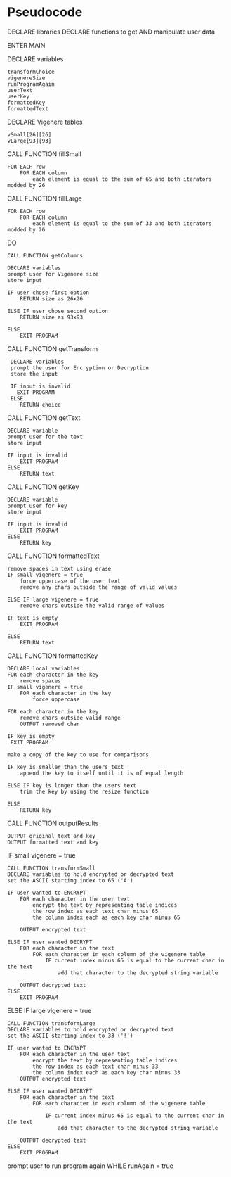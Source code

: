 # Pseudocode
DECLARE libraries
DECLARE functions to get AND manipulate user data

ENTER MAIN

DECLARE variables

    transformChoice
    vigenereSize
    runProgramAgain
    userText
    userKey
    formattedKey
    formattedText

DECLARE Vigenere tables
    
    vSmall[26][26]
    vLarge[93][93]

CALL FUNCTION fillSmall 
    
    FOR EACH row
        FOR EACH column
            each element is equal to the sum of 65 and both iterators modded by 26

CALL FUNCTION fillLarge 
    
    FOR EACH row
        FOR EACH column
            each element is equal to the sum of 33 and both iterators modded by 26

DO

    CALL FUNCTION getColumns

    DECLARE variables
    prompt user for Vigenere size
    store input

    IF user chose first option 
        RETURN size as 26x26

    ELSE IF user chose second option
        RETURN size as 93x93

    ELSE 
        EXIT PROGRAM

CALL FUNCTION getTransform 

     DECLARE variables
     prompt the user for Encryption or Decryption
     store the input

     IF input is invalid
       EXIT PROGRAM
     ELSE
        RETURN choice 

CALL FUNCTION getText 

    DECLARE variable
    prompt user for the text
    store input

    IF input is invalid
        EXIT PROGRAM
    ELSE 
        RETURN text

CALL FUNCTION getKey 

    DECLARE variable
    prompt user for key
    store input

    IF input is invalid
        EXIT PROGRAM
    ELSE 
        RETURN key

CALL FUNCTION formattedText 

    remove spaces in text using erase
    IF small vigenere = true
        force uppercase of the user text
        remove any chars outside the range of valid values

    ELSE IF large vigenere = true
        remove chars outside the valid range of values

    IF text is empty
        EXIT PROGRAM

    ELSE
        RETURN text

CALL FUNCTION formattedKey

    DECLARE local variables
    FOR each character in the key
        remove spaces
    IF small vigenere = true
        FOR each character in the key
            force uppercase

    FOR each character in the key
        remove chars outside valid range
        OUTPUT removed char

    IF key is empty
     EXIT PROGRAM

    make a copy of the key to use for comparisons

    IF key is smaller than the users text
        append the key to itself until it is of equal length
    
    ELSE IF key is longer than the users text
        trim the key by using the resize function

    ELSE
        RETURN key

CALL FUNCTION outputResults

    OUTPUT original text and key
    OUTPUT formatted text and key

IF small vigenere = true

    CALL FUNCTION transformSmall 
    DECLARE variables to hold encrypted or decrypted text
    set the ASCII starting index to 65 ('A')

    IF user wanted to ENCRYPT
        FOR each character in the user text
            encrypt the text by representing table indices
            the row index as each text char minus 65
            the column index each as each key char minus 65

        OUTPUT encrypted text

    ELSE IF user wanted DECRYPT
        FOR each character in the text
            FOR each character in each column of the vigenere table
                IF current index minus 65 is equal to the current char in the text
                    add that character to the decrypted string variable

        OUTPUT decrypted text
    ELSE 
        EXIT PROGRAM



ELSE IF large vigenere = true

    CALL FUNCTION transformLarge 
    DECLARE variables to hold encrypted or decrypted text
    set the ASCII starting index to 33 ('!')

    IF user wanted to ENCRYPT
        FOR each character in the user text
            encrypt the text by representing table indices
            the row index as each text char minus 33
            the column index each as each key char minus 33
        OUTPUT encrypted text

    ELSE IF user wanted DECRYPT
        FOR each character in the text
            FOR each character in each column of the vigenere table

                IF current index minus 65 is equal to the current char in the text
                    add that character to the decrypted string variable

        OUTPUT decrypted text
    ELSE 
        EXIT PROGRAM

prompt user to run program again
    WHILE runAgain = true